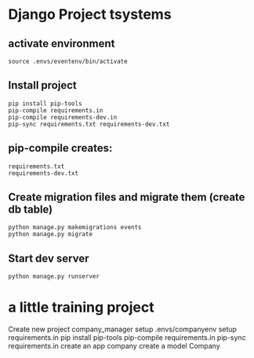 # Django Project tsystems

## activate environment

    source .envs/eventenv/bin/activate

## Install project

    pip install pip-tools
    pip-compile requirements.in
    pip-compile requirements-dev.in
    pip-sync requirements.txt requirements-dev.txt

## pip-compile creates:

    requirements.txt 
    requirements-dev.txt

## Create migration files and migrate them (create db table)

    python manage.py makemigrations events
    python manage.py migrate

## Start dev server

    python manage.py runserver


# a little training project

Create new project company_manager
setup .envs/companyenv
setup requirements.in 
pip install pip-tools 
pip-compile requirements.in 
pip-sync requirements.in
create an app company
create a model Company
